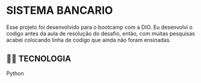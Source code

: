 # SISTEMA BANCARIO

Esse projeto foi desenvolvido para o bootcamp com a DIO. Eu desenvolvi o codigo antes da aula de resolução do desafio, então, com muitas pesquisas acabei colocando linha de codigo que ainda não foram ensinadas.

## 👨‍💻 TECNOLOGIA
Python 